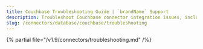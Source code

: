 ```yaml
---
title: Couchbase Troubleshooting Guide | `brandName` Support
description: Troubleshoot Couchbase connector integration issues, including access denial, document mapping, or data model mismatches.
slug: /connectors/database/couchbase/troubleshooting
---
```


{% partial file="/v1.9/connectors/troubleshooting.md" /%}
